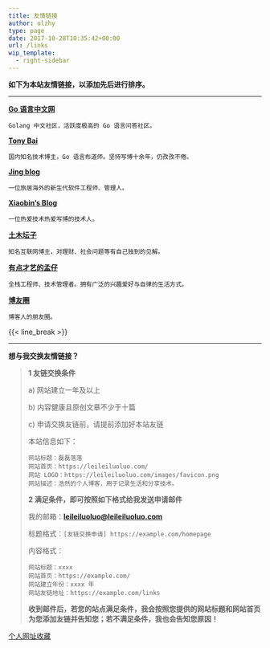 ```yaml
---
title: 友情链接
author: olzhy
type: page
date: 2017-10-28T10:35:42+00:00
url: /links
wip_template:
  - right-sidebar
---
```


**如下为本站友情链接，以添加先后进行排序。**

---

**[Go 语言中文网](https://studygolang.com/)**

`Golang 中文社区，活跃度极高的 Go 语言问答社区。`

**[Tony Bai](https://tonybai.com/)**

`国内知名技术博主，Go 语言布道师。坚持写博十余年，仍孜孜不倦。`

**[Jing blog](https://jingine.com/)**

`一位旅居海外的新生代软件工程师、管理人。`

**[Xiaobin’s Blog](https://lxb.wiki/)**

`一位热爱技术热爱写博的技术人。`

**[土木坛子](https://tumutanzi.com/)**

`知名互联网博主，对理财、社会问题等有自己独到的见解。`

**[有点才艺的孟仔](https://www.mengchen.cc/)**

`全栈工程师、技术管理者。拥有广泛的兴趣爱好与自律的生活方式。`

**[博友圈](https://www.boyouquan.com/)**

`博客人的朋友圈。`

{{< line_break >}}

---

**想与我交换友情链接？**

> **1 友链交换条件**
>
> a) 网站建立一年及以上
>
> b) 内容健康且原创文章不少于十篇
>
> c) 申请交换友链前，请提前添加好本站友链
>
> 本站信息如下：
>
> ```
> 网站标题：磊磊落落
> 网站首页：https://leileiluoluo.com/
> 网站 LOGO：https://leileiluoluo.com/images/favicon.png
> 网站描述：浩然的个人博客，用于记录生活和分享技术。
> ```
>
> **2 满足条件，即可按照如下格式给我发送申请邮件**
>
> 我的邮箱：**[leileiluoluo@leileiluoluo.com](mailto:leileiluoluo@leileiluoluo.com)**
>
> 标题格式：`[友链交换申请] https://example.com/homepage`
>
> 内容格式：
>
> ```
> 网站标题：xxxx
> 网站首页：https://example.com/
> 网站建立年份：xxxx 年
> 网站友链地址：https://example.com/links
> ```
>
> **收到邮件后，若您的站点满足条件，我会按照您提供的网站标题和网站首页为您添加友链并告知您；若不满足条件，我也会告知您原因！**

[个人网址收藏](/favorites)

